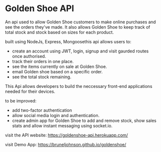 # Golden Shoe API

An api used to allow Golden Shoe customers to make online purchases and see the orders they've made. It also allows Golden Shoe to keep track of total stock and stock based on sizes for each product.

built using NodeJs, Express, Mongoosethis api allows users to:

- create an account using JWT, login, signup and visit gaurded routes once authorised.
- track their orders in one place.
- see the items currently on sale at Golden Shoe.
- email Golden shoe based on a specific order.
- see the total stock remaining.

This Api allows developers to build the neccessary front-end applications needed for their devices.

to be improved:

- add two-factor authentication
- allow social media login and authentication.
- create admin app for Golden Shoe to add and remove stock, show sales stats and allow instant messaging using socket.io.

visit the API website:
https://goldenshoe-api.herokuapp.com/

visit Demo App:
https://bruneljohnson.github.io/goldenshoe/

